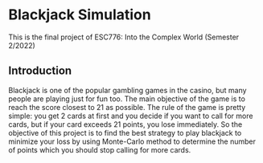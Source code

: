 # Blackjack Simulation
This is the final project of ESC776: Into the Complex World (Semester 2/2022)

## Introduction
Blackjack is one of the popular gambling games in the casino, but many people are playing just for fun too. The main objective of the game is to reach the score closest to 21 as possible. The rule of the game is pretty simple: you get 2 cards at first and you decide if you want to call for more cards, but if your card exceeds 21 points, you lose immediately.
So the objective of this project is to find the best strategy to play blackjack to minimize your loss by using Monte-Carlo method to determine the number of points which you should stop calling for more cards.
